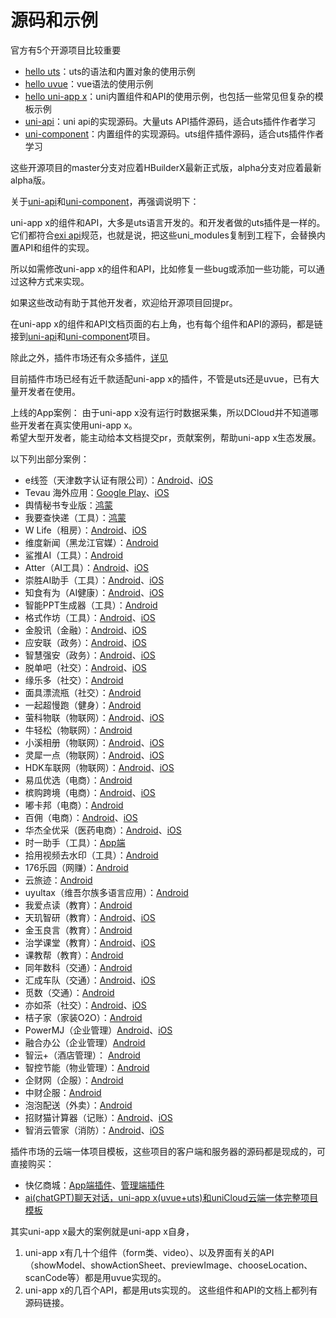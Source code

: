 # 源码和示例

官方有5个开源项目比较重要
- [hello uts](https://gitcode.net/dcloud/hello-uts)：uts的语法和内置对象的使用示例
- [hello uvue](https://gitcode.net/dcloud/hello-uvue)：vue语法的使用示例
- [hello uni-app x](https://gitcode.net/dcloud/hello-uni-app-x)：uni内置组件和API的使用示例，也包括一些常见但复杂的模板示例
- [uni-api](https://gitcode.net/dcloud/uni-api)：uni api的实现源码。大量uts API插件源码，适合uts插件作者学习
- [uni-component](https://gitcode.net/dcloud/uni-component)：内置组件的实现源码。uts组件插件源码，适合uts插件作者学习

这些开源项目的master分支对应着HBuilderX最新正式版，alpha分支对应着最新alpha版。

关于[uni-api](https://gitcode.net/dcloud/uni-api)和[uni-component](https://gitcode.net/dcloud/uni-component)，再强调说明下：

uni-app x的组件和API，大多是uts语言开发的。和开发者做的uts插件是一样的。\
它们都符合[exi api](https://uniapp.dcloud.net.cn/api/extapi.html)规范，也就是说，把这些uni_modules复制到工程下，会替换内置API和组件的实现。

所以如需修改uni-app x的组件和API，比如修复一些bug或添加一些功能，可以通过这种方式来实现。

如果这些改动有助于其他开发者，欢迎给开源项目回提pr。

在uni-app x的组件和API文档页面的右上角，也有每个组件和API的源码，都是链接到[uni-api](https://gitcode.net/dcloud/uni-api)和[uni-component](https://gitcode.net/dcloud/uni-component)项目。

除此之外，插件市场还有众多插件，[详见](https://ext.dcloud.net.cn/?uni-appx=1)

目前插件市场已经有近千款适配uni-app x的插件，不管是uts还是uvue，已有大量开发者在使用。

上线的App案例：
由于uni-app x没有运行时数据采集，所以DCloud并不知道哪些开发者在真实使用uni-app x。\
希望大型开发者，能主动给本文档提交pr，贡献案例，帮助uni-app x生态发展。

以下列出部分案例：

- e线签（天津数字认证有限公司）：[Android](https://sj.qq.com/appdetail/com.tjca.elinesign)、[iOS](https://apps.apple.com/cn/app/e%E7%BA%BF%E7%AD%BE/id6743433163)
- Tevau 海外应用：[Google Play](https://play.google.com/store/apps/details?id=uni.UNI2317D55&hl=zh&pli=1)、[iOS](https://apps.apple.com/cn/app/tevau/id6504911110)
- 舆情秘书专业版：[鸿蒙](https://appgallery.huawei.com/app/detail?id=com.istarshine.yqms4harmonyos)
- 我要查快递（工具）：[鸿蒙](https://appgallery.huawei.com/app/detail?id=com.youjuda.woyaochakuaidi)
- W Life（租房）：[Android](https://appgallery.huawei.com/app/C114037237)、[iOS](https://apps.apple.com/cn/app/w-life/id6742771365?uo=4)
- 维度新闻（黑龙江官媒）：[Android](https://sj.qq.com/appdetail/uni.UNIDB3060D)
- 鲨推AI（工具）：[Android](https://sj.qq.com/appdetail/com.shatui.ai)
- Atter（AI工具）：[Android](https://sj.qq.com/appdetail/com.wbgrecordx.app)、[iOS](https://apps.apple.com/us/app/atter-ai-voice-to-text-notes/id6747348330)
- 崇胜AI助手（工具）：[Android](https://appgallery.huawei.com/app/C110643037)、[iOS](https://apps.apple.com/bn/app/%E5%B4%87%E8%83%9Cai%E5%8A%A9%E6%89%8B-ai%E8%A7%86%E9%A2%91%E5%88%9B%E4%BD%9C%E5%B7%A5%E5%85%B7/id6479941790)
- 知食有为（AI健康）：[Android](https://sj.qq.com/appdetail/cn.sshcn.nutrition.m)、[iOS](https://apps.apple.com/hk/app/%E7%9F%A5%E9%A3%9F%E6%9C%89%E4%B8%BA/id6739123603)
- 智能PPT生成器（工具）：[Android](https://app.mi.com/details?id=com.pptgen.Intelligent)
- 格式作坊（工具）：[Android](https://sj.qq.com/appdetail/com.gszf.app)、[iOS](https://apps.apple.com/cn/app/%E6%A0%BC%E5%BC%8F%E4%BD%9C%E5%9D%8A-%E6%A0%BC%E5%BC%8F%E8%BD%AC%E6%8D%A2%E5%99%A8/id6472780051)
- 金股讯（金融）：[Android](https://sj.qq.com/appdetail/com.jinguxun.app)、[iOS](https://apps.apple.com/cn/app/%E9%87%91%E8%82%A1%E8%AE%AF/id1615272585)
- 应安联（政务）：[Android](https://sj.qq.com/appdetail/com.aky.yal)、[iOS](https://apps.apple.com/cn/app/%E5%BA%94%E5%AE%89%E8%81%94/id1566809671)
- 智慧强安（政务）：[Android](https://sj.qq.com/appdetail/com.demlution.aatianfangyetan)、[iOS](https://apps.apple.com/cn/app/%E6%99%BA%E6%85%A7%E5%BC%BA%E5%AE%89/id6476082028)
- 脱单吧（社交）：[Android](https://sj.qq.com/appdetail/com.liewu.desingle)、[iOS](https://apps.apple.com/cn/app/%E8%84%B1%E5%8D%95%E5%90%A7/id1560465075)
- 缘乐多（社交）：[Android](https://sj.qq.com/appdetail/com.adaphan.myloves)
- 面具漂流瓶（社交）：[Android](https://appgallery.huawei.com/app/C113757831)
- 一起超慢跑（健身）：[Android](https://sj.qq.com/appdetail/com.cloud.dema.jog)
- 萤科物联（物联网）：[Android](https://sj.qq.com/appdetail/iot.ykwl.vip)、[iOS](https://apps.apple.com/cn/app/%E8%90%A4%E7%A7%91%E7%89%A9%E8%81%94/id6741841541)
- 牛轻松（物联网）：[Android](https://sj.qq.com/appdetail/com.wuitu.nqs)
- 小溪相册（物联网）：[Android](https://app.mi.com/details?id=com.yanxi.xiaoxizaijia)、[iOS](https://apps.apple.com/vn/app/%E5%B0%8F%E6%BA%AA%E7%9B%B8%E5%86%8C/id6593673873)
- 灵犀一点（物联网）：[Android](https://sj.qq.com/appdetail/uni.qinhua)、[iOS](https://apps.apple.com/cn/app/%E7%81%B5%E7%8A%80%E4%B8%80%E7%82%B9/id1661770402)
- HDK车联网（物联网）：[Android](https://sj.qq.com/appdetail/com.hdk.app)、[iOS](https://apps.apple.com/cn/app/hdk%E8%BD%A6%E8%81%94%E7%BD%91/id6740163146)
- 易瓜优选（电商）：[Android](https://sj.qq.com/appdetail/huaban.yigua)
- 槟购跨境（电商）：[Android](https://sj.qq.com/appdetail/com.bingo.bg)、[iOS](https://apps.apple.com/hk/app/%E6%A7%9F%E8%B4%AD%E8%B7%A8%E5%A2%83/id1463306856)
- 嘟卡邦（电商）：[Android](https://sj.qq.com/appdetail/com.dukabang.app)
- 百佣（电商）：[Android](https://app.mi.com/details?id=com.baiyong.yuehu)、[iOS](https://apps.apple.com/cn/app/%E7%99%BE%E4%BD%A3/id6451459018)
- 华杰全优采（医药电商）：[Android](https://sj.qq.com/appdetail/com.wta.NewCloudApp.jiuwei314439)、[iOS](https://apps.apple.com/cn/app/%E5%8D%8E%E6%9D%B0%E5%85%A8%E4%BC%98%E9%87%87/id1577869835)
- 时一助手（工具）：[App端](http://app.yuteng.vip/sy/index.html)
- 拾用视频去水印（工具）：[Android](https://sj.qq.com/appdetail/io.video.convertApp)
- 176乐园（网赚）：[Android](https://sj.qq.com/appdetail/uni.UNI1A7CD2D)
- 云旅迹：[Android](https://sj.qq.com/appdetail/com.yunlvji.trip)
- uyultax（维吾尔族多语言应用）：[Android](https://sj.qq.com/appdetail/com.android.uyultax)
- 我爱点读（教育）：[Android](https://sj.qq.com/appdetail/com.aiduowan.diandu)
- 天玑智研（教育）：[Android](https://sj.qq.com/appdetail/com.phadscholar)、[iOS](https://apps.apple.com/us/app/%E5%A4%A9%E7%8E%91%E6%99%BA%E7%A0%94/id6743391396)
- 金玉良言（教育）：[Android](https://sj.qq.com/appdetail/uni.app.UNI1F8CF4F)
- 治学课堂（教育）：[Android](https://sj.qq.com/appdetail/com.zhixuerj.zxkt)、[iOS](https://apps.apple.com/cn/app/%E6%B2%BB%E5%AD%A6%E8%AF%BE%E5%A0%82/id6737838504)
- 课教帮（教育）：[Android](https://sj.qq.com/appdetail/com.dw.kejiaobang)
- 同年数科（交通）：[Android](https://sj.qq.com/appdetail/kemi.io.com)
- 汇成车队（交通）：[Android](https://sj.qq.com/appdetail/cn.dsknykj.hccd)、[iOS](https://apps.apple.com/lb/app/%E6%B1%87%E6%88%90%E8%BD%A6%E9%98%9F/id6744993779)
- 觅数（交通）：[Android](https://sj.qq.com/appdetail/com.jspdg.mishu)
- 亦如茶（社交）：[Android](https://sj.qq.com/appdetail/com.yiru.cha)、[iOS](https://apps.apple.com/cn/app/%E4%BA%A6%E5%A6%82%E8%8C%B6/id1544325304)
- 桔子家（家装O2O）：[Android](https://sj.qq.com/appdetail/com.juzijia.app)
- PowerMJ（企业管理）[Android](https://sj.qq.com/appdetail/com.power.powermj)、[iOS](https://apps.apple.com/hk/app/powermj/id6738763443)
- 融合办公（企业管理）[Android](https://sj.qq.com/appdetail/com.gsxx.office)
- 智沄+（酒店管理）： [Android](https://sj.qq.com/appdetail/com.zhiyun.pms)
- 智控节能（物业管理）：[Android](https://sj.qq.com/appdetail/uni.UNIFA742E9)
- 企财网（企服）：[Android](https://sj.qq.com/appdetail/com.dx.qicaiwang)
- 中财企服：[Android](https://sj.qq.com/appdetail/com.zhongcaiqifu)
- 泡泡配送（外卖）：[Android](https://app.mi.com/details?id=com.wxh66.dc.android)
- 招财猫计算器（记账）：[Android](https://sj.qq.com/appdetail/com.zhaocaimao.cal)、[iOS](https://apps.apple.com/cn/app/%E6%8B%9B%E8%B4%A2%E7%8C%AB%E8%AE%A1%E7%AE%97%E5%99%A8-%E6%96%B0%E7%89%88%E6%97%A0%E5%B9%BF%E5%91%8A%E8%AE%A1%E7%AE%97%E6%9C%BA/id6742278907)
- 智消云管家（消防）：[Android](https://sj.qq.com/appdetail/com.jbufa.iot3)、[iOS](https://apps.apple.com/sa/app/%E6%99%BA%E6%B6%88%E4%BA%91%E7%AE%A1%E5%AE%B6/id6499505198)

插件市场的云端一体项目模板，这些项目的客户端和服务器的源码都是现成的，可直接购买：
- 快亿商城：[App端插件](https://ext.dcloud.net.cn/plugin?id=15458)、[管理端插件](https://ext.dcloud.net.cn/plugin?id=15568)
- [ai(chatGPT)聊天对话，uni-app x(uvue+uts)和uniCloud云端一体完整项目模板](https://ext.dcloud.net.cn/plugin?id=17075)

其实uni-app x最大的案例就是uni-app x自身，
1. uni-app x有几十个组件（form类、video）、以及界面有关的API（showModel、showActionSheet、previewImage、chooseLocation、scanCode等）都是用uvue实现的。
2. uni-app x的几百个API，都是用uts实现的。
这些组件和API的文档上都列有源码链接。
